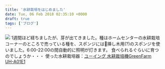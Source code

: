 ```yaml
---
title: '水耕栽培をはじめました'
date: Tue, 06 Feb 2018 02:35:10 +0000
draft: true
tags: ['ブログ']
---
```


[![](/images/2018/02/dsc_0353478431308-1024x576.jpg)](/images/2018/02/dsc_0353478431308.jpg) 1週間ほど経ちましたが、芽が出てきました。種はホームセンターの水耕栽培コーナーのところで売っている種を、スポンジには挿し木用(?)のスポンジを使いました。6:00-22:00の間自動的に照明が灯きます。 食べられるぐらいに育つのでしょうか・・・ 使った水耕栽培器：[ユーイング 水耕栽培機GreenFarm UH-A01E1](http://amzn.to/2BEfi97)
